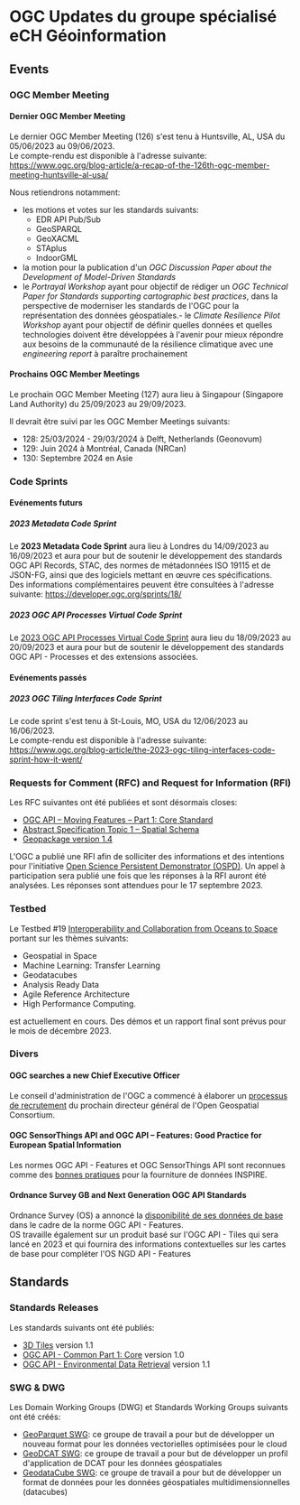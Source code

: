 # OGC Updates du groupe spécialisé eCH Géoinformation

## Events

### OGC Member Meeting

#### Dernier OGC Member Meeting

Le dernier OGC Member Meeting (126) s'est tenu à Huntsville, AL, USA du 05/06/2023 au 09/06/2023.<br>
Le compte-rendu est disponible à l'adresse suivante: https://www.ogc.org/blog-article/a-recap-of-the-126th-ogc-member-meeting-huntsville-al-usa/

Nous retiendrons notamment:
- les motions et votes sur les standards suivants:
    - EDR API Pub/Sub
    - GeoSPARQL
    - GeoXACML
    - STAplus
    - IndoorGML
- la motion pour la publication d'un _OGC Discussion Paper about the Development of Model-Driven Standards_
- le _Portrayal Workshop_ ayant pour objectif de rédiger un _OGC Technical Paper for Standards supporting cartographic best practices_, dans la perspective de moderniser les standards de l'OGC pour la représentation des données géospatiales.- le _Climate Resilience Pilot Workshop_ ayant pour objectif de définir quelles données et quelles technologies doivent être développées à l'avenir pour mieux répondre aux besoins de la communauté de la résilience climatique avec une _engineering report_ à paraître prochainement

#### Prochains OGC Member Meetings

Le prochain OGC Member Meeting (127) aura lieu à Singapour (Singapore Land Authority) du 25/09/2023 au 29/09/2023.

Il devrait être suivi par les OGC Member Meetings suivants:

- 128: 25/03/2024 - 29/03/2024 à Delft, Netherlands (Geonovum)
- 129: Juin 2024 à Montréal, Canada (NRCan)
- 130: Septembre 2024 en Asie

### Code Sprints

#### Evénements futurs

##### 2023 Metadata Code Sprint

Le **2023 Metadata Code Sprint** aura lieu à Londres du 14/09/2023 au 16/09/2023 et aura pour but de soutenir le développement des standards OGC API Records, STAC, des normes de métadonnées ISO 19115 et de JSON-FG, ainsi que des logiciels mettant en œuvre ces spécifications.<br>
Des informations complémentaires peuvent être consultées à l'adresse suivante:
https://developer.ogc.org/sprints/18/

##### 2023 OGC API Processes Virtual Code Sprint

Le [2023 OGC API Processes Virtual Code Sprint](https://www.ogc.org/press-release/developers-invited-to-the-2023-ogc-api-processes-virtual-code-sprint) aura lieu du 18/09/2023 au 20/09/2023 et aura pour but de soutenir le développement des standards OGC API - Processes et des extensions associées.

#### Evénements passés

##### 2023 OGC Tiling Interfaces Code Sprint

Le code sprint s'est tenu à St-Louis, MO, USA du 12/06/2023 au 16/06/2023.<br>
Le compte-rendu est disponible à l'adresse suivante:
https://www.ogc.org/blog-article/the-2023-ogc-tiling-interfaces-code-sprint-how-it-went/

### Requests for Comment (RFC) and Request for Information (RFI)

Les RFC suivantes ont été publiées et sont désormais closes:

- [OGC API – Moving Features – Part 1: Core Standard](https://www.ogc.org/requests/ogc-seeks-public-comment-on-candidate-ogc-api-moving-features-part-1-core-standard)
- [Abstract Specification Topic 1 – Spatial Schema](https://www.ogc.org/requests/ogc-seeks-public-comment-on-update-to-abstract-specification-topic-1-spatial-schema)
- [Geopackage version 1.4](https://www.ogc.org/requests/ogc-seeks-public-comment-on-version-1-4-of-geopackage-standard)

L'OGC a publié une RFI afin de solliciter des informations et des intentions pour l'initiative [Open Science Persistent Demonstrator (OSPD)](https://www.ogc.org/requests/ogc-releases-open-science-persistent-demonstrator-request-for-information). Un appel à participation sera publié une fois que les réponses à la RFI auront été analysées. Les réponses sont attendues pour le 17 septembre 2023.

### Testbed

Le Testbed #19 [Interoperability and Collaboration from Oceans to Space](https://www.ogc.org/initiatives/t-19) portant sur les thèmes suivants:

- Geospatial in Space
- Machine Learning: Transfer Learning
- Geodatacubes
- Analysis Ready Data
- Agile Reference Architecture
- High Performance Computing.

est actuellement en cours. Des démos et un rapport final sont prévus pour le mois de décembre 2023.

### Divers

#### OGC searches a new Chief Executive Officer

Le conseil d'administration de l'OGC a commencé à élaborer un [processus de recrutement](https://www.ogc.org/blog-article/ogc-ceo-search) du prochain directeur général de l'Open Geospatial Consortium.

#### OGC SensorThings API and OGC API – Features: Good Practice for European Spatial Information

Les normes OGC API - Features et OGC SensorThings API sont reconnues comme des [bonnes pratiques](https://www.ogc.org/blog-article/ogc-sensorthings-api-and-ogc-api-features-good-practice-for-european-spatial-information) pour la fourniture de données INSPIRE.

#### Ordnance Survey GB and Next Generation OGC API Standards

Ordnance Survey (OS) a annoncé la [disponibilité de ses données de base](https://www.ogc.org/blog-article/ordnance-survey-gb-and-next-generation-ogc-api-standards) dans le cadre de la norme OGC API - Features.<br>
OS travaille également sur un produit basé sur l'OGC API - Tiles qui sera lancé en 2023 et qui fournira des informations contextuelles sur les cartes de base pour compléter l'OS NGD API - Features

## Standards

### Standards Releases

Les standards suivants ont été publiés:

- [3D Tiles](https://www.ogc.org/press-release/ogc-adopts-3d-tiles-v1-1-as-community-standard) version 1.1
- [OGC API - Common Part 1: Core](https://www.ogc.org/press-release/ogc-api-common-part-1-core-adopted-as-official-ogc-standard) version 1.0
- [OGC API - Environmental Data Retrieval](https://www.ogc.org/press-release/ogc-api-environmental-data-retrieval-v1-1-adopted-as-official-standard) version 1.1

### SWG & DWG

Les Domain Working Groups (DWG) et Standards Working Groups suivants ont été créés:

- [GeoParquet SWG](https://www.ogc.org/press-release/ogc-forms-new-geoparquet-standards-working-group): ce groupe de travail a pour but de développer un nouveau format pour les données vectorielles optimisées pour le cloud
- [GeoDCAT SWG](https://www.ogc.org/press-release/ogc-forms-new-geodcat-standards-working-group): ce groupe de travail a pour but de développer un profil d'application de DCAT pour les données géospatiales
- [GeodataCube SWG](https://www.ogc.org/press-release/ogc-forms-new-geodatacube-standards-working-group): ce groupe de travail a pour but de développer un format de données pour les données géospatiales multidimensionnelles (datacubes)
